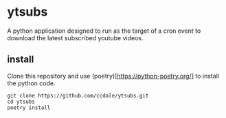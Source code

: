 # ytsubs

A python application designed to run as the target of a cron event to download
the latest subscribed youtube videos.

## install
Clone this repository and use (poetry)[https://python-poetry.org/] to install
the python code.

```
git clone https://github.com/ccdale/ytsubs.git
cd ytsubs
poetry install
```

